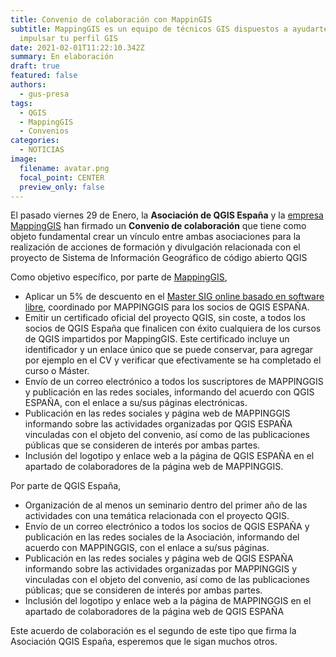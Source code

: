 ```yaml
---
title: Convenio de colaboración con MappinGIS
subtitle: MappingGIS es un equipo de técnicos GIS dispuestos a ayudarte a
  impulsar tu perfil GIS
date: 2021-02-01T11:22:10.342Z
summary: En elaboración
draft: true
featured: false
authors:
  - gus-presa
tags:
  - QGIS
  - MappingGIS
  - Convenios
categories:
  - NOTICIAS
image:
  filename: avatar.png
  focal_point: CENTER
  preview_only: false
---
```

El pasado viernes 29 de Enero, la **Asociación de QGIS España** y la [empresa MappingGIS](https://mappinggis.com/) han firmado un **Convenio de colaboración** que tiene como objeto fundamental crear un vínculo entre ambas asociaciones para la realización de acciones de formación y divulgación relacionada con el proyecto de Sistema de Información Geográfico de código abierto QGIS

Como objetivo específico, por parte de [](https://geoinnova.org/)[MappingGIS](https://mappinggis.com/), 

* Aplicar un 5% de descuento en el [Master SIG online basado en software libre](https://mappinggis.com/master-gis-online/), coordinado
  por MAPPINGGIS para los socios de QGIS ESPAÑA.
* Emitir un certificado oficial del proyecto QGIS, sin coste, a todos los socios de QGIS España
  que finalicen con éxito cualquiera de los cursos de QGIS impartidos por MappingGIS. Este
  certificado incluye un identificador y un enlace único que se puede conservar, para
  agregar por ejemplo en el CV y verificar que efectivamente se ha completado el curso o
  Máster.
* Envío de un correo electrónico a todos los suscriptores de MAPPINGGIS y publicación en
  las redes sociales, informando del acuerdo con QGIS ESPAÑA, con el enlace a su/sus
  páginas electrónicas.
* Publicación en las redes sociales y página web de MAPPINGGIS informando sobre las
  actividades organizadas por QGIS ESPAÑA vinculadas con el objeto del convenio, así como
  de las publicaciones públicas que se consideren de interés por ambas partes.
* Inclusión del logotipo y enlace web a la página de QGIS ESPAÑA en el apartado de
  colaboradores de la página web de MAPPINGGIS.

Por parte de QGIS España,

* Organización de al menos un seminario dentro del primer año de las actividades con una temática relacionada con el proyecto QGIS. 
* Envío de un correo electrónico a todos los socios de QGIS ESPAÑA y publicación en las redes sociales de la Asociación, informando del acuerdo con MAPPINGGIS, con el enlace a su/sus páginas.
* Publicación en las redes sociales y página web de QGIS ESPAÑA informando sobre las actividades organizadas por MAPPINGGIS y vinculadas con el objeto del convenio, así como de las publicaciones públicas; que se consideren de interés por ambas partes.
* Inclusión del logotipo y enlace web a la página de MAPPINGGIS en el apartado de colaboradores de la página web de QGIS ESPAÑA

Este acuerdo de colaboración es el segundo de este tipo que firma la Asociación QGIS España, esperemos que le sigan muchos otros.